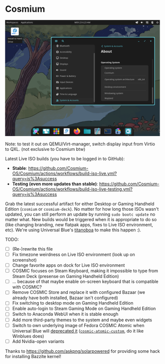 # Cosmium

![Screenshot of Live ISO environment of Cosmium showing an opened window of COSMIC Settings on About page](.github/imgs/screenshot-about.png)

Note: to test it out on QEMU/Virt-manager, switch display input from Virtio to QXL. (not exclusive to Cosmium btw)

Latest Live ISO builds (you have to be logged in to GitHub):
- **Stable**: https://github.com/Cosmium-OS/Cosmium/actions/workflows/build-iso-live.yml?query=is%3Asuccess
- **Testing (even more updates than stable)**: https://github.com/Cosmium-OS/Cosmium/actions/workflows/build-iso-live-testing.yml?query=is%3Asuccess

Grab the latest successful artifact for either Desktop or Gaming Handheld Edition (`cosmium` or `cosmium-deck`). No matter for how long those ISOs wasn't updated, you can still perform an update by running `sudo bootc update` no matter what. New builds would be triggered when it is appropriate to do so (like changing branding, new flatpak apps, fixes to Live ISO environment, etc). We're using Universal Blue's [titanoboa](https://github.com/ublue-os/titanoboa) to make this happen :).

TODO: 
- [ ] (Re-)rewrite this file
- [ ] Fix timezone weirdness on Live ISO environment (look up on screenshot)
- [ ] Change favorite apps on dock for Live ISO environment
- [ ] COSMIC focuses on Steam Keyboard, making it impossible to type from Steam Deck (presense on Gaming Handheld Edition)
- [ ] ... because of that maybe enable on-screen keyboard that is compatible with COSMIC?
- [ ] Remove COSMIC Store and replace it with configured Bazaar (we already have both installed, Bazaar isn't configured)
- [ ] Fix switching to desktop mode on Gaming Handheld Edition
- [ ] Enable auto-login to Steam Gaming Mode on Gaming Handheld Edition
- [ ] Switch to Anaconda WebUI when it is stable enough
- [ ] Add more third-party themes to the system and maybe even widgets
- [ ] Switch to own underlying image of Fedora COSMIC Atomic when Universal Blue will [deprecated it](https://github.com/ublue-os/main/issues/927) ([`cosmic-atomic-custom`](https://github.com/Cosmium-OS/cosmic-atomic-custom), do it like Winblues does)
- [ ] Add Nvidia-open variants

Thanks to https://github.com/askpng/solarpowered for providing some hack for installing Bazzite kernel!
